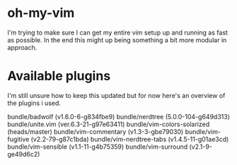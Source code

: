 # oh-my-vim
I'm trying to make sure I can get my entire vim setup up and running as fast as possible.
In the end this might up being something a bit more modular in approach.

# Available plugins
I'm still unsure how to keep this updated but for now here's an overview of the
plugins i used.

bundle/badwolf (v1.6.0-6-g834fbe9)
bundle/nerdtree (5.0.0-104-g649d313)
bundle/unite.vim (ver.6.3-21-g97e63411)
bundle/vim-colors-solarized (heads/master)
bundle/vim-commentary (v1.3-3-gbe79030)
bundle/vim-fugitive (v2.2-79-g87c1bda)
bundle/vim-nerdtree-tabs (v1.4.5-11-g01ae3cd)
bundle/vim-sensible (v1.1-11-g4b75359)
bundle/vim-surround (v2.1-9-ge49d6c2)


